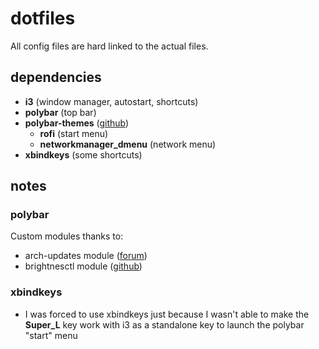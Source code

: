 # dotfiles

All config files are hard linked to the actual files.

## dependencies

- **i3** (window manager, autostart, shortcuts)
- **polybar** (top bar)
- **polybar-themes** ([github](https://github.com/adi1090x/polybar-themes))
	- **rofi** (start menu)
	- **networkmanager_dmenu** (network menu)
- **xbindkeys** (some shortcuts)

## notes

### polybar

Custom modules thanks to:
- arch-updates module ([forum](https://forum.archlabslinux.com/t/polybar-missing-icons-after-new-install/4086/4))
- brightnesctl module ([github](https://github.com/pim-wtf/brightnessctl-polybar))

### xbindkeys

- I was forced to use xbindkeys just because I wasn't able to make the **Super_L** key work with i3 as a standalone key to launch the polybar "start" menu